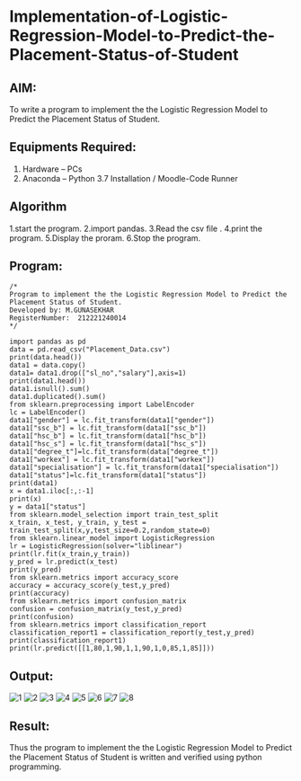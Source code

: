 # Implementation-of-Logistic-Regression-Model-to-Predict-the-Placement-Status-of-Student

## AIM:
To write a program to implement the the Logistic Regression Model to Predict the Placement Status of Student.

## Equipments Required:
1. Hardware – PCs
2. Anaconda – Python 3.7 Installation / Moodle-Code Runner

## Algorithm

1.start the program. 
2.import pandas. 
3.Read the csv file . 
4.print the program. 
5.Display the proram. 
6.Stop the program.

## Program:
```
/*
Program to implement the the Logistic Regression Model to Predict the Placement Status of Student.
Developed by: M.GUNASEKHAR
RegisterNumber:  212221240014
*/

import pandas as pd
data = pd.read_csv("Placement_Data.csv")
print(data.head())
data1 = data.copy()
data1= data1.drop(["sl_no","salary"],axis=1)
print(data1.head())
data1.isnull().sum()
data1.duplicated().sum()
from sklearn.preprocessing import LabelEncoder
lc = LabelEncoder()
data1["gender"] = lc.fit_transform(data1["gender"])
data1["ssc_b"] = lc.fit_transform(data1["ssc_b"])
data1["hsc_b"] = lc.fit_transform(data1["hsc_b"])
data1["hsc_s"] = lc.fit_transform(data1["hsc_s"])
data1["degree_t"]=lc.fit_transform(data["degree_t"])
data1["workex"] = lc.fit_transform(data1["workex"])
data1["specialisation"] = lc.fit_transform(data1["specialisation"])
data1["status"]=lc.fit_transform(data1["status"])
print(data1)
x = data1.iloc[:,:-1]
print(x)
y = data1["status"]
from sklearn.model_selection import train_test_split
x_train, x_test, y_train, y_test = train_test_split(x,y,test_size=0.2,random_state=0)
from sklearn.linear_model import LogisticRegression
lr = LogisticRegression(solver="liblinear")
print(lr.fit(x_train,y_train))
y_pred = lr.predict(x_test)
print(y_pred)
from sklearn.metrics import accuracy_score
accuracy = accuracy_score(y_test,y_pred)
print(accuracy)
from sklearn.metrics import confusion_matrix
confusion = confusion_matrix(y_test,y_pred)
print(confusion)
from sklearn.metrics import classification_report
classification_report1 = classification_report(y_test,y_pred)
print(classification_report1)
print(lr.predict([[1,80,1,90,1,1,90,1,0,85,1,85]]))
```

## Output:
![1](https://user-images.githubusercontent.com/95043391/174114891-27ce9ee7-8fa9-4f55-8ce0-d3d4c0ad6c6b.PNG)
![2](https://user-images.githubusercontent.com/95043391/174114923-2f3d623a-c5ff-4356-af2e-4181d7777820.PNG)
![3](https://user-images.githubusercontent.com/95043391/174114941-5f62ad6c-d88b-4289-ade1-c1c096d8b3d0.PNG)
![4](https://user-images.githubusercontent.com/95043391/174114984-5758d293-d7c0-4cb4-aaa1-895414a9737a.PNG)
![5](https://user-images.githubusercontent.com/95043391/174114999-3efce097-cbcd-44ec-83e4-38ae1642bc3e.PNG)
![6](https://user-images.githubusercontent.com/95043391/174115032-fc75c3a1-46c6-477e-aa11-0f6d8efe969c.PNG)
![7](https://user-images.githubusercontent.com/95043391/174115064-079c6b0a-622f-40a9-b7a5-7d3796a83c49.PNG)
![8](https://user-images.githubusercontent.com/95043391/174115132-53e4c767-cddc-48a6-848f-73d155560d01.PNG)


## Result:
Thus the program to implement the the Logistic Regression Model to Predict the Placement Status of Student is written and verified using python programming.
